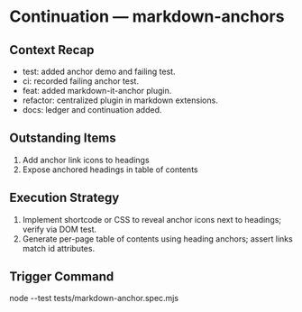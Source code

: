 # Continuation — markdown-anchors

## Context Recap
- test: added anchor demo and failing test.
- ci: recorded failing anchor test.
- feat: added markdown-it-anchor plugin.
- refactor: centralized plugin in markdown extensions.
- docs: ledger and continuation added.

## Outstanding Items
1. Add anchor link icons to headings
2. Expose anchored headings in table of contents

## Execution Strategy
1. Implement shortcode or CSS to reveal anchor icons next to headings; verify via DOM test.
2. Generate per-page table of contents using heading anchors; assert links match id attributes.

## Trigger Command
node --test tests/markdown-anchor.spec.mjs
